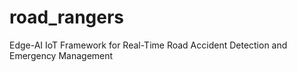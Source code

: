 # road_rangers
Edge-AI IoT Framework for Real-Time Road Accident Detection and Emergency Management
